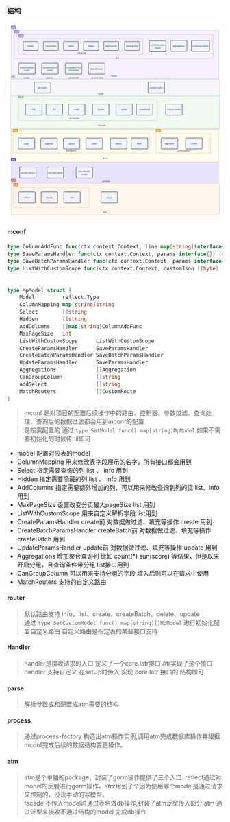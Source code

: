 
### 结构
![](./struct.png)

#### mconf

```go
type ColumnAddFunc func(ctx context.Context, line map[string]interface{}, addKey string) interface{}
type SaveParamsHandler func(ctx context.Context, params interface{}) (map[string]interface{}, error)
type SaveBatchParamsHandler func(ctx context.Context, params interface{}) ([]map[string]interface{}, error)
type ListWithCustomScope func(ctx context.Context, customJson []byte) (clause.Scope, error)


type MpModel struct {
	Model         reflect.Type
	ColumnMapping map[string]string         
	Select        []string                   
	Hidden        []string                   
	AddColumns    []map[string]ColumnAddFunc 
	MaxPageSize   int                       
	ListWithCustomScope      ListWithCustomScope 
	CreateParamsHandler      SaveParamsHandler
	CreateBatchParamsHandler SaveBatchParamsHandler
	UpdateParamsHandler      SaveParamsHandler
	Aggregations             []Aggregation
	CanGroupColumn           []string
	addSelect                []string
	MatchRouters             []CustomRoute
}
```
>mconf 是对项目的配置后续操作中的路由、控制器、参数过滤、查询处理、查询后的数据过滤都会用到mconf的配置 <br>
> 是按需配置的  通过 `type SetModel func() map[string]MpModel` 如果不需要初始化的时候传nil即可

* model 配置对应表的model
* ColumnMapping 用来修改表字段展示的名字，所有接口都会用到
* Select 指定需要查询的列 list 、 info 用到
* Hidden 指定需要隐藏的列 list 、 info 用到
* AddColumns 指定需要额外增加的列，可以用来修改查询到列的值  list、info 用到
* MaxPageSize 设置改变分页最大pageSize    list 用到
* ListWithCustomScope 用来自定义解析字段  list用到
* CreateParamsHandler create前 对数据做过滤、填充等操作 create 用到
* CreateBatchParamsHandler createBatch前 对数据做过滤、填充等操作 createBatch 用到
* UpdateParamsHandler update前 对数据做过滤、填充等操作 update 用到
* Aggregations 增加聚合查询列 比如 count(*) sun(score) 等结果，但是以来开启分组，且查询条件带分组 list接口用到
* CanGroupColumn 可以用来支持分组的字段 填入后则可以在请求中使用
* MatchRouters 支持的自定义路由 

#### router

>  默认路由支持 info、list、create、createBatch、delete、update <br>
>  通过 `type SetCustomModel func() map[string][]MpModel` 进行初始化配置自定义路由 自定义路由是指定表的某些接口支持 

#### Handler

> handler是接收请求的入口 定义了一个core.Iatr接口 Atr实现了这个接口 <br>
> handler 支持自定义 在setUp时传入 实现 core.Iatr 接口的 结构即可

#### parse 

> 解析参数成和配置成atm需要的结构

#### process
> 通过process-factory 构造出atm操作实例,调用atm完成数据库操作并根据mconf完成后续的数据结构变更操作。

#### atm

> atm是个单独的package，封装了gorm操作提供了三个入口.
> reflect通过对model的反射进行gorm操作，atrz用到了个因为使用哪个model是通过请求来控制的，没法手动的写模型。<br>
> facade 不传入model时通过表名做db操作,封装了atm泛型传入部分
> atm 通过泛型来接收不通过结构的model 完成db操作